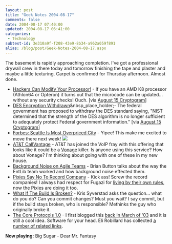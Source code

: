 ```yaml
---
layout: post
title: "Geek Notes 2004-08-17"
comments: false
date: 2004-08-17 07:40:00
updated: 2004-08-17 06:41:00
categories:
 - Technology
subtext-id: 3e310a9f-f208-43e9-8b34-a962a059f891
alias: /blog/post/Geek-Notes-2004-08-17.aspx
---
```



The basement is rapidly approaching completion. I've got a professional drywall crew in there today and tomorrow finishing the tape and plaster and maybe a little texturing. Carpet is confirmed for Thursday afternoon. Almost done.

  * [Hackers Can Modify Your Processor!](http://www.realworldtech.com/forums/index.cfm?action=detail&PostNum=2527&Thread=1&entryID=35446&roomID=11) - If you have an AMD K8 processor (Athlon64 or Opteron) it turns out that the microcode can be updated... without any security checks! Ouch. [via [August 15 Cryptogram](http://www.schneier.com/crypto-gram-0408.html#4)]
  * [DES Encryption Withdrawn](http://<http://csrc.nist.gov/Federal-register/July26-2004-FR-DES-Notice.pdf>)&nbsp_place_holder;- The federal government has proposed to withdraw the DES standard saying, "NIST determined that the strength of the DES algorithm is no longer sufficient to adequately protect Federal government information." [via [August 15 Cryptogram](http://www.schneier.com/crypto-gram-0408.html#4)]
  * [Forbes: Seattle Is Most Overpriced City](http://moneycentral.msn.com/content/invest/forbes/P92017.asp?GT1=4574&Rating=8&PageID=92017#Rating) - Yipee! This make me excited to move there next week! ![](http://www.peterprovost.org/Images/Uploads/smile10.gif)
  * [AT&T CallVantage](http://www.usa.att.com/callvantage/action/smp) - AT&T has joined the VoIP fray with this offering that looks like it could be a [Vonage](http://www.vonage.com/) killer. Is anyone using this service? How about Vonage? I'm thinking about going with one of these in my new house.
  * [Background Noise on Agile Teams](http://dotnetjunkies.com/WebLog/oneagilecoder/archive/2004/08/13/21948.aspx) - Brian Button talks about the way the EntLib team worked and how background noise effected them.
  * [Pixies Say No To Record Company](http://techdirt.com/articles/20040813/0241212.shtml) - Kick ass! Screw the record companies! I always had respect for Fugazi for [living by their own rules](http://users.pandora.be/fugazi/fugazi_jeff_clark_article.htm), now the Pixies are doing it too.
  * [What If The Build Is Broken?](http://weblogs.ilg.com/KSyverstad/archive/2004/08/13/448.aspx) - Kris Syverstad asks the question... what do you do? Can you commit changes? Must you wait? I say commit, but if the build stays broken, who is responsible? Methinks the guy who originally broke it.
  * [The Core Protocols 1.0](http://www.mccarthy-tech.com/thecore10.pdf) - I first blogged this [back in March of '03](http://www.peterprovost.org/archive/2003/03/26/306.aspx) and it is still a cool idea. Software for your head. Eli Robillard has collected [a number of related links](http://weblogs.asp.net/erobillard/archive/2004/08/13/214400.aspx).

**Now playing:** Big Sugar - Dear Mr. Fantasy
